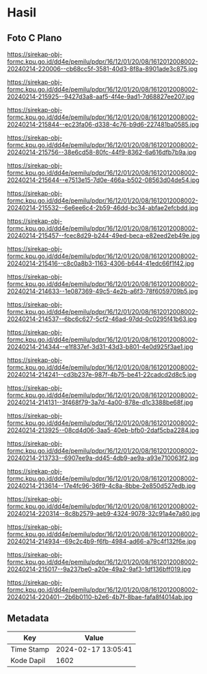 # Hasil

## Foto C Plano

https://sirekap-obj-formc.kpu.go.id/dd4e/pemilu/pdpr/16/12/01/20/08/1612012008002-20240214-220006--cb68cc5f-3581-40d3-8f8a-8901ade3c875.jpg

https://sirekap-obj-formc.kpu.go.id/dd4e/pemilu/pdpr/16/12/01/20/08/1612012008002-20240214-215925--9427d3a8-aaf5-4f4e-9ad1-7d68827ee207.jpg

https://sirekap-obj-formc.kpu.go.id/dd4e/pemilu/pdpr/16/12/01/20/08/1612012008002-20240214-215844--ec23fa06-d338-4c76-b9d6-227481ba0585.jpg

https://sirekap-obj-formc.kpu.go.id/dd4e/pemilu/pdpr/16/12/01/20/08/1612012008002-20240214-215756--38e6cd58-80fc-44f9-8362-6a616dfb7b9a.jpg

https://sirekap-obj-formc.kpu.go.id/dd4e/pemilu/pdpr/16/12/01/20/08/1612012008002-20240214-215644--e7513e15-7d0e-466a-b502-08563d04de54.jpg

https://sirekap-obj-formc.kpu.go.id/dd4e/pemilu/pdpr/16/12/01/20/08/1612012008002-20240214-215532--6e6ee6c4-2b59-46dd-bc34-abfae2efcbdd.jpg

https://sirekap-obj-formc.kpu.go.id/dd4e/pemilu/pdpr/16/12/01/20/08/1612012008002-20240214-215457--fcec8d29-b244-49ed-beca-e82eed2eb49e.jpg

https://sirekap-obj-formc.kpu.go.id/dd4e/pemilu/pdpr/16/12/01/20/08/1612012008002-20240214-215416--c8c0a8b3-1163-4306-b644-41edc66f1f42.jpg

https://sirekap-obj-formc.kpu.go.id/dd4e/pemilu/pdpr/16/12/01/20/08/1612012008002-20240214-214633--1e087369-49c5-4e2b-a6f3-78f6059709b5.jpg

https://sirekap-obj-formc.kpu.go.id/dd4e/pemilu/pdpr/16/12/01/20/08/1612012008002-20240214-214537--6bc6c627-5cf2-46ad-97dd-0c0295f41b63.jpg

https://sirekap-obj-formc.kpu.go.id/dd4e/pemilu/pdpr/16/12/01/20/08/1612012008002-20240214-214344--e1f837ef-3d31-43d3-b801-4e0d925f3ae1.jpg

https://sirekap-obj-formc.kpu.go.id/dd4e/pemilu/pdpr/16/12/01/20/08/1612012008002-20240214-214241--cd3b237e-987f-4b75-be41-22cadcd2d8c5.jpg

https://sirekap-obj-formc.kpu.go.id/dd4e/pemilu/pdpr/16/12/01/20/08/1612012008002-20240214-214131--3f468f79-3a7d-4a00-878e-d1c3388be68f.jpg

https://sirekap-obj-formc.kpu.go.id/dd4e/pemilu/pdpr/16/12/01/20/08/1612012008002-20240214-213925--08cd4d06-3aa5-40eb-bfb0-2daf5cba2284.jpg

https://sirekap-obj-formc.kpu.go.id/dd4e/pemilu/pdpr/16/12/01/20/08/1612012008002-20240214-213733--6907ee9a-dd45-4db9-ae9a-a93e710063f2.jpg

https://sirekap-obj-formc.kpu.go.id/dd4e/pemilu/pdpr/16/12/01/20/08/1612012008002-20240214-213614--17e4fc96-36f9-4c8a-8bbe-2e850d527edb.jpg

https://sirekap-obj-formc.kpu.go.id/dd4e/pemilu/pdpr/16/12/01/20/08/1612012008002-20240214-220314--8c8b2579-aeb9-4324-9078-32c91a4e7a80.jpg

https://sirekap-obj-formc.kpu.go.id/dd4e/pemilu/pdpr/16/12/01/20/08/1612012008002-20240214-214934--69c2c4b9-f6fb-4984-ad66-a79c4f132f6e.jpg

https://sirekap-obj-formc.kpu.go.id/dd4e/pemilu/pdpr/16/12/01/20/08/1612012008002-20240214-215017--9a237be0-a20e-49a2-9af3-1df136bff019.jpg

https://sirekap-obj-formc.kpu.go.id/dd4e/pemilu/pdpr/16/12/01/20/08/1612012008002-20240214-220401--2b6b0110-b2e6-4b7f-8bae-fafa8f4014ab.jpg


## Metadata

| Key        | Value               |
| ---------- | ------------------- |
| Time Stamp | 2024-02-17 13:05:41 |
| Kode Dapil | 1602                |



